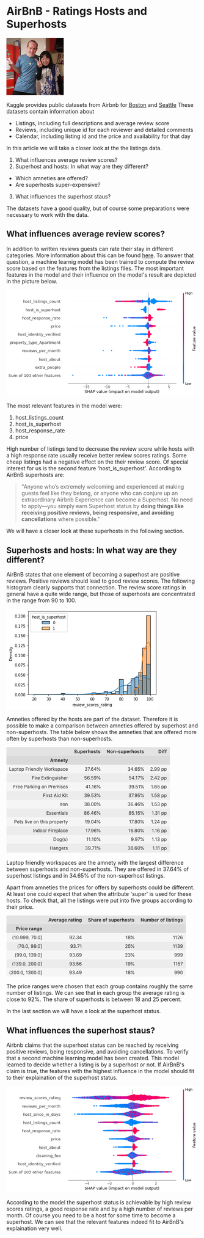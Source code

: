 # AirBnB - Ratings Hosts and Superhosts
![photo of airbnb host Yoshiko][hosts]

Kaggle provides public datasets from Airbnb for [Boston](https://www.kaggle.com/datasets/airbnb/boston) and [Seattle](https://www.kaggle.com/datasets/airbnb/seattle) These datasets contain information about

* Listings, including full descriptions and average review score
* Reviews, including unique id for each reviewer and detailed comments
* Calendar, including listing id and the price and availability for that day

In this article we will take a closer look at the the listings data.

1. What influences average review scores?
1. Superhost and hosts: In what way are they different?
  * Which amneties are offered?
  * Are superhosts super-expensive?
3. What influences the superhost staus?

The datasets have a good quality, but of course some preparations were necessary to work with the data.

## What influences average review scores?
In addition to written reviews guests can rate their stay in different categories. More information about this can be found [here](https://www.airbnb.com/help/article/1257/star-ratings). To answer that question, a machine learnig model has been trained to compute the review score based on the features from the listings files. The most important features in the model and their influence on the model's result are depicted in the picture below. 

![Beeswarm plot of features affecting review scores](beeswarm-rating.png)

The most relevant features in the model were:
1. host_listings_count
1. host_is_superhost
1. host_response_rate
1. price 

High number of listings tend to decrease the review score while hosts with a high response rate usually receive better review scores ratings. Some cheap listings had a negative effect on the their review score. Of special interest for us is the second feature 'host_is_superhost'. According to AirBnB superhosts are:

> "Anyone who’s extremely welcoming and experienced at making guests feel like they belong, or anyone who can conjure up an extraordinary Airbnb Experience can become a Superhost.
> No need to apply—you simply earn Superhost status by **doing things like receiving positive reviews, being responsive, and avoiding cancellations** where possible."  

We will have a closer look at these superhosts in the following section.

## Superhosts and hosts: In what way are they different?
AirBnB states that one element of becoming a superhost are positive reviews. Positive reviews should lead to good review scores. The following histogram  clearly supports that connection. The review score ratings in general have a quite wide range, but those of superhosts are concentrated in the range from 90 to 100.

![History plot of review scores](histplot-review-sccores.png)

Amneties offered by the hosts are part of the dataset. Therefore it is possible to make a comparison between amneties offered by superhost and non-superhosts. The table below shows the amneties that are offered more often by superhosts than non-superhosts.

![Table of amneties](table-amneties-top.png)

Laptop friendly workspaces are the amnety with the largest difference between superhosts and non-superhosts. They are offered in 37.64%	of superhost listings and in 34.65%	of the non-superhost listings.

Apart from amneties the prices for offers by superhosts could be different. At least one could expect that when the attribute 'super' is used for these hosts. To check that, all the listings were put into five groups according to their price. 

![Table of price ranges](table-pricerange.png)

The price ranges were chosen that each group contains roughly the same number of listings. We can see that in each group the average rating is close to 92%. The share of superhosts is between 18 and 25 percent.

In the last section we will have a look at the superhost status.

## What influences the superhost staus?
Airbnb claims that the superhost status can be reached by receiving positive reviews, being responsive, and avoiding cancellations. To verify that a second machine learning model has been created. This model learned to decide whether a listing is by a superhost or not. If AirBnB's claim is true, the features with the highest influence in the model should fit to their explaination of the superhost status.

![Beeswarm plot of features affecting superhost status](beeswarm-superhost.png)

According to the model the superhost status is achievable by high review scores ratings, a good response rate and by a high number of reviews per month. Of course you need to be a host for some time to become a superhost. We can see that the relevant features indeed fit to AirBnB's explaination very well.


[hosts]: hosts.jpg "airbnb host Yoshiko https://www.flickr.com/photos/tobin/14188971889 Attribution-ShareAlike 2.0 Generic (CC BY-SA 2.0)"
